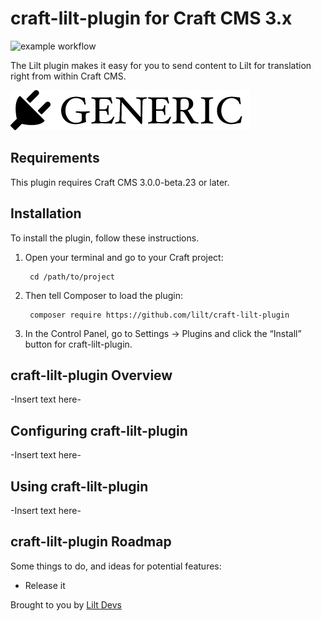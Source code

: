 # craft-lilt-plugin for Craft CMS 3.x

![example workflow](https://github.com/lilt/craft-lilt-plugin/actions/workflows/push.yml/badge.svg?branch=main)

The Lilt plugin makes it easy for you to send content to Lilt for translation right from within Craft CMS.

![Screenshot](resources/img/plugin-logo.png)

## Requirements

This plugin requires Craft CMS 3.0.0-beta.23 or later.

## Installation

To install the plugin, follow these instructions.

1. Open your terminal and go to your Craft project:

        cd /path/to/project

2. Then tell Composer to load the plugin:

        composer require https://github.com/lilt/craft-lilt-plugin

3. In the Control Panel, go to Settings → Plugins and click the “Install” button for craft-lilt-plugin.

## craft-lilt-plugin Overview

-Insert text here-

## Configuring craft-lilt-plugin

-Insert text here-

## Using craft-lilt-plugin

-Insert text here-

## craft-lilt-plugin Roadmap

Some things to do, and ideas for potential features:

* Release it

Brought to you by [Lilt Devs](https://github.com/lilt)
